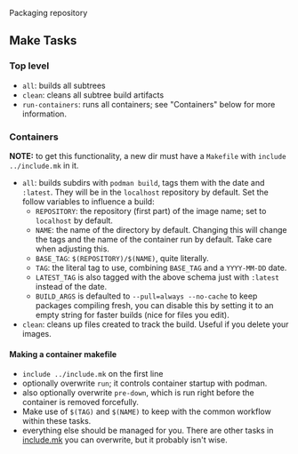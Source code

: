 Packaging repository

## Make Tasks

### Top level

- `all`: builds all subtrees
- `clean`: cleans all subtree build artifacts
- `run-containers`: runs all containers; see "Containers" below for more information.

### Containers

**NOTE:** to get this functionality, a new dir must have a `Makefile` with `include ../include.mk` in it.

- `all`: builds subdirs with `podman build`, tags them with the date and `:latest`. They will be in the `localhost` repository by default. Set the follow variables to influence a build:
    - `REPOSITORY`: the repository (first part) of the image name; set to `localhost` by default.
    - `NAME`: the name of the directory by default. Changing this will change the tags and the name of the container run by default. Take care when adjusting this.
    - `BASE_TAG`: `$(REPOSITORY)/$(NAME)`, quite literally.
    - `TAG`: the literal tag to use, combining `BASE_TAG` and a `YYYY-MM-DD` date.
    - `LATEST_TAG` is also tagged with the above schema just with `:latest` instead of the date.
    - `BUILD_ARGS` is defaulted to `--pull=always --no-cache` to keep packages compiling fresh, you can disable this by setting it to an empty string for faster builds (nice for files you edit).
- `clean`: cleans up files created to track the build. Useful if you delete your images.

#### Making a container makefile

- `include ../include.mk` on the first line
- optionally overwrite `run`; it controls container startup with podman.
- also optionally overwrite `pre-down`, which is run right before the container is removed forcefully.
- Make use of `$(TAG)` and `$(NAME)` to keep with the common workflow within these tasks.
- everything else should be managed for you. There are other tasks in [include.mk](containers/include.mk) you can overwrite, but it probably isn't wise.
